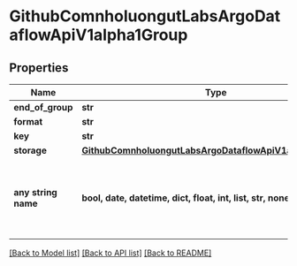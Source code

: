 # GithubComnholuongutLabsArgoDataflowApiV1alpha1Group


## Properties
Name | Type | Description | Notes
------------ | ------------- | ------------- | -------------
**end_of_group** | **str** |  | [optional] 
**format** | **str** |  | [optional] 
**key** | **str** |  | [optional] 
**storage** | [**GithubComnholuongutLabsArgoDataflowApiV1alpha1Storage**](GithubComnholuongutLabsArgoDataflowApiV1alpha1Storage.md) |  | [optional] 
**any string name** | **bool, date, datetime, dict, float, int, list, str, none_type** | any string name can be used but the value must be the correct type | [optional]

[[Back to Model list]](../README.md#documentation-for-models) [[Back to API list]](../README.md#documentation-for-api-endpoints) [[Back to README]](../README.md)


